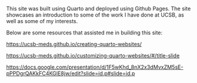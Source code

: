 This site was built using Quarto and deployed using Github Pages. The site showcases an introduction to some of the work I have done at UCSB, as well as some of my interests.

Below are some resources that assisted me in building this site:

https://ucsb-meds.github.io/creating-quarto-websites/

https://ucsb-meds.github.io/customizing-quarto-websites/#/title-slide

https://docs.google.com/presentation/d/1F5wKhd_8nX2x3dMvxZM5sE-pPPDgrQAKkFC4KGlE8jw/edit?slide=id.p#slide=id.p
